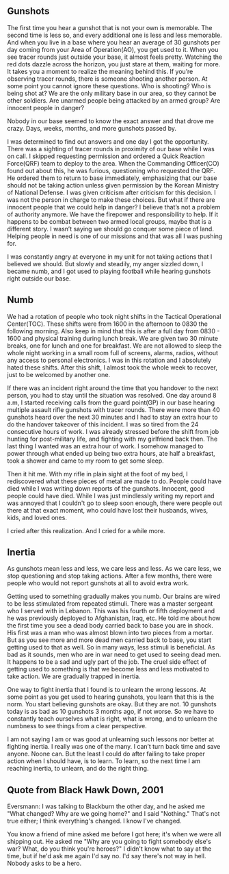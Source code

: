 ## Gunshots
The first time you hear a gunshot that is not your own is memorable. The second time is less so, and every additional one is less and less memorable. And when you live in a base where you hear an average of 30 gunshots per day coming from your Area of Operation(AO), you get used to it. When you see tracer rounds just outside your base, it almost feels pretty. Watching the red dots dazzle across the horizon, you just stare at them, waiting for more. It takes you a moment to realize the meaning behind this. If you’re observing tracer rounds, there is someone shooting another person. At some point you cannot ignore these questions. Who is shooting? Who is being shot at? We are the only military base in our area, so they cannot be other soldiers. Are unarmed people being attacked by an armed group? Are innocent people in danger?

Nobody in our base seemed to know the exact answer and that drove me crazy. Days, weeks, months, and more gunshots passed by.

I was determined to find out answers and one day I got the opportunity. There was a sighting of tracer rounds in proximity of our base while I was on call. I skipped requesting permission and ordered a Quick Reaction Force(QRF) team to deploy to the area. When the Commanding Officer(CO) found out about this, he was furious, questioning who requested the QRF. He ordered them to return to base immediately, emphasizing that our base should not be taking action unless given permission by the Korean Ministry of National Defense. I was given criticism after criticism for this decision. I was not the person in charge to make these choices. But what if there are innocent people that we could help in danger? I believe that’s not a problem of authority anymore. We have the firepower and responsibility to help. If it happens to be combat between two armed local groups, maybe that is a different story. I wasn’t saying we should go conquer some piece of land. Helping people in need is one of our missions and that was all I was pushing for.

I was constantly angry at everyone in my unit for not taking actions that I believed we should. But slowly and steadily, my anger sizzled down, I became numb, and I got used to playing football while hearing gunshots right outside our base.


## Numb
We had a rotation of people who took night shifts in the Tactical Operational Center(TOC). These shifts were from 1600 in the afternoon to 0830 the following morning. Also keep in mind that this is after a full day from 0830 - 1600 and physical training during lunch break. We are given two 30 minute breaks, one for lunch and one for breakfast. We are not allowed to sleep the whole night working in a small room full of screens, alarms, radios, without any access to personal electronics.
I was in this rotation and I absolutely hated these shifts. After this shift, I almost took the whole week to recover, just to be welcomed by another one.

If there was an incident right around the time that you handover to the next person, you had to stay until the situation was resolved. One day around 8 a.m, I started receiving calls from the guard point(GP) in our base hearing multiple assault rifle gunshots with tracer rounds. There were more than 40 gunshots heard over the next 30 minutes and I had to stay an extra hour to do the handover takeover of this incident. I was so tired from the 24 consecutive hours of work. I was already stressed before the shift from job hunting for post-military life, and fighting with my girlfriend back then. The last thing I wanted was an extra hour of work. I somehow managed to power through what ended up being two extra hours, ate half a breakfast, took a shower and came to my room to get some sleep.

Then it hit me. With my rifle in plain sight at the foot of my bed, I rediscovered what these pieces of metal are made to do. People could have died while I was writing down reports of the gunshots. Innocent, good people could have died. While I was just mindlessly writing my report and was annoyed that I couldn't go to sleep soon enough, there were people out there at that exact moment, who could have lost their husbands, wives, kids, and loved ones. 

I cried after this realization. And I cried for a while more.

## Inertia
As gunshots mean less and less, we care less and less. As we care less, we stop questioning and stop taking actions. After a few months, there were people who would not report gunshots at all to avoid extra work.

Getting used to something gradually makes you numb. Our brains are wired to be less stimulated from repeated stimuli. There was a master sergeant who I served with in Lebanon. This was his fourth or fifth deployment and he was previously deployed to Afghanistan, Iraq, etc. He told me about how the first time you see a dead body carried back to base you are in shock. His first was a man who was almost blown into two pieces from a mortar. But as you see more and more dead men carried back to base, you start getting used to that as well. So in many ways, less stimuli is beneficial. As bad as it sounds, men who are in war need to get used to seeing dead men. It happens to be a sad and ugly part of the job. The cruel side effect of getting used to something is that we become less and less motivated to take action. We are gradually trapped in inertia.

One way to fight inertia that I found is to unlearn the wrong lessons. At some point as you get used to hearing gunshots, you learn that this is the norm. You start believing gunshots are okay. But they are not. 10 gunshots today is as bad as 10 gunshots 3 months ago, if not worse. So we have to constantly teach ourselves what is right, what is wrong, and to unlearn the numbness to see things from a clear perspective.

I am not saying I am or was good at unlearning such lessons nor better at fighting inertia. I really was one of the many. I can’t turn back time and save anyone. Noone can. But the least I could do after failing to take proper action when I should have, is to learn. To learn, so the next time I am reaching inertia, to unlearn, and do the right thing.


## Quote from Black Hawk Down, 2001
Eversmann: I was talking to Blackburn the other day, and he asked me "What changed? Why are we going home?" and I said "Nothing." That's not true either; I think everything's changed. I know I've changed.

You know a friend of mine asked me before I got here; it's when we were all shipping out. He asked me "Why are you going to fight somebody else's war? What, do you think you're heroes?" I didn't know what to say at the time, but if he'd ask me again I'd say no. I'd say there's not way in hell. Nobody asks to be a hero.